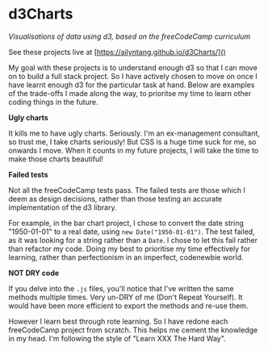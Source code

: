 # d3Charts
*Visualisations of data using d3, based on the freeCodeCamp curriculum*

See these projects live at [https://ailyntang.github.io/d3Charts/]()

My goal with these projects is to understand enough d3 so that I can move on to build a full stack project. So I have actively chosen to move on once I have learnt enough d3 for the particular task at hand. Below are examples of the trade-offs I made along the way, to prioritse my time to learn other coding things in the future.


**Ugly charts**

It kills me to have ugly charts. Seriously. I'm an ex-management consultant, so trust me, I take charts seriously! But CSS is a huge time suck for me, so onwards I move. When it counts in my future projects, I will take the time to make those charts beautiful!

**Failed tests**

Not all the freeCodeCamp tests pass. The failed tests are those which I deem as design decisions, rather than those testing an accurate implementation of the d3 library.

For example, in the bar chart project, I chose to convert the date string "1950-01-01" to a real date, using `new Date("1950-01-01")`. The test failed, as it was looking for a string rather than a `Date`. I chose to let this fail rather than refactor my code. Doing my best to prioritise my time effectively for learning, rather than perfectionism in an imperfect, codenewbie world.

**NOT DRY code**

If you delve into the `.js` files, you'll notice that I've written the same methods multiple times. Very un-DRY of me (Don't Repeat Yourself). It would have been more efficient to export the methods and re-use them.

However I learn best through rote learning. So I have redone each freeCodeCamp project from scratch. This helps me cement the knowledge in my head. I'm following the style of "Learn XXX The Hard Way".